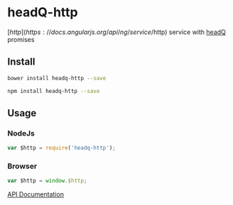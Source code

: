 # headQ-http
[$http](https://docs.angularjs.org/api/ng/service/$http) service with [headQ](https://github.com/vmolsa/headQ) promises

## Install

```sh
bower install headq-http --save
```

```sh
npm install headq-http --save
```

## Usage

### NodeJs
```js
var $http = require('headq-http');
```

### Browser
```js
var $http = window.$http;
```

[API Documentation](https://docs.angularjs.org/api/ng/service/$http)
